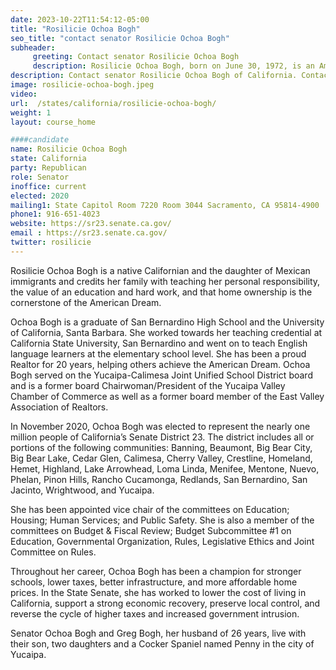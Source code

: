 ```yaml
---
date: 2023-10-22T11:54:12-05:00
title: "Rosilicie Ochoa Bogh"
seo_title: "contact senator Rosilicie Ochoa Bogh"
subheader:
     greeting: Contact senator Rosilicie Ochoa Bogh
     description: Rosilicie Ochoa Bogh, born on June 30, 1972, is an American politician, businesswoman, and former educator serving as a member of the California State Senate from the 23rd district. Making history with her election in 2020, she became the first Republican Latina state senator in California.
description: Contact senator Rosilicie Ochoa Bogh of California. Contact information for Rosilicie Ochoa Bogh includes email address, phone number, and mailing address.
image: rosilicie-ochoa-bogh.jpeg
video:
url:  /states/california/rosilicie-ochoa-bogh/
weight: 1
layout: course_home

####candidate
name: Rosilicie Ochoa Bogh
state: California
party: Republican
role: Senator
inoffice: current
elected: 2020
mailing1: State Capitol Room 7220 Room 3044 Sacramento, CA 95814-4900
phone1: 916-651-4023
website: https://sr23.senate.ca.gov/
email : https://sr23.senate.ca.gov/
twitter: rosilicie
---
```


Rosilicie Ochoa Bogh is a native Californian and the daughter of Mexican immigrants and credits her family with teaching her personal responsibility, the value of an education and hard work, and that home ownership is the cornerstone of the American Dream.

Ochoa Bogh is a graduate of San Bernardino High School and the University of California, Santa Barbara. She worked towards her teaching credential at California State University, San Bernardino and went on to teach English language learners at the elementary school level. She has been a proud Realtor for 20 years, helping others achieve the American Dream. Ochoa Bogh served on the Yucaipa-Calimesa Joint Unified School District board and is a former board Chairwoman/President of the Yucaipa Valley Chamber of Commerce as well as a former board member of the East Valley Association of Realtors.

In November 2020, Ochoa Bogh was elected to represent the nearly one million people of California’s Senate District 23. The district includes all or portions of the following communities: Banning, Beaumont, Big Bear City, Big Bear Lake, Cedar Glen, Calimesa, Cherry Valley, Crestline, Homeland, Hemet, Highland, Lake Arrowhead, Loma Linda, Menifee, Mentone, Nuevo, Phelan, Pinon Hills, Rancho Cucamonga, Redlands, San Bernardino, San Jacinto, Wrightwood, and Yucaipa.

She has been appointed vice chair of the committees on Education; Housing; Human Services; and Public Safety. She is also a member of the committees on Budget & Fiscal Review; Budget Subcommittee #1 on Education, Governmental Organization, Rules, Legislative Ethics and Joint Committee on Rules.

Throughout her career, Ochoa Bogh has been a champion for stronger schools, lower taxes, better infrastructure, and more affordable home prices. In the State Senate, she has worked to lower the cost of living in California, support a strong economic recovery, preserve local control, and reverse the cycle of higher taxes and increased government intrusion.

Senator Ochoa Bogh and Greg Bogh, her husband of 26 years, live with their son, two daughters and a Cocker Spaniel named Penny in the city of Yucaipa.

